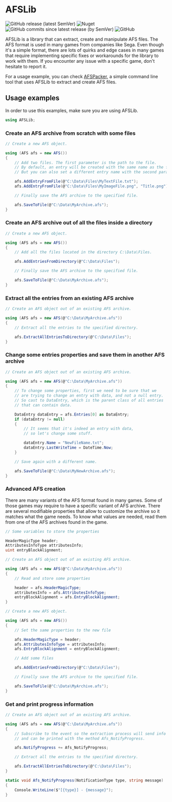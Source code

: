 # AFSLib

![GitHub release (latest SemVer)](https://img.shields.io/github/v/release/MaikelChan/AFSLib?sort=semver&style=for-the-badge)
![Nuget](https://img.shields.io/nuget/v/MaikelChan.AFSLib?color=blueviolet&style=for-the-badge)
![GitHub commits since latest release (by SemVer)](https://img.shields.io/github/commits-since/MaikelChan/AFSLib/latest?color=orange&sort=semver&style=for-the-badge)
![GitHub](https://img.shields.io/github/license/MaikelChan/AFSLib?style=for-the-badge)

AFSLib is a library that can extract, create and manipulate AFS files. The AFS format is used in many games from companies like Sega. Even though it's a simple format, there are lots of quirks and edge cases in many games that require implementing specific fixes or workarounds for the library to work with them. If you encounter any issue with a specific game, don't hesitate to report it.

For a usage example, you can check [AFSPacker](https://github.com/MaikelChan/AFSPacker), a simple command line tool that uses AFSLib to extract and create AFS files.

## Usage examples

In order to use this examples, make sure you are using AFSLib.

```cs
using AFSLib;
```

### Create an AFS archive from scratch with some files

```cs
// Create a new AFS object.

using (AFS afs = new AFS())
{
    // Add two files. The first parameter is the path to the file.
    // By default, an entry will be created with the same name as the file.
    // But you can also set a different entry name with the second parameter.

    afs.AddEntryFromFile(@"C:\Data\Files\MyTextFile.txt");
    afs.AddEntryFromFile(@"C:\Data\Files\MyImageFile.png", "Title.png");

    // Finally save the AFS archive to the specified file.

    afs.SaveToFile(@"C:\Data\MyArchive.afs");
}
```

### Create an AFS archive out of all the files inside a directory

```cs
// Create a new AFS object.

using (AFS afs = new AFS())
{
    // Add all the files located in the directory C:\Data\Files.

    afs.AddEntriesFromDirectory(@"C:\Data\Files");

    // Finally save the AFS archive to the specified file.

    afs.SaveToFile(@"C:\Data\MyArchive.afs");
}
```

### Extract all the entries from an existing AFS archive

```cs
// Create an AFS object out of an existing AFS archive.

using (AFS afs = new AFS(@"C:\Data\MyArchive.afs"))
{
    // Extract all the entries to the specified directory.

    afs.ExtractAllEntriesToDirectory(@"C:\Data\Files");
}
```

### Change some entries properties and save them in another AFS archive

```cs
// Create an AFS object out of an existing AFS archive.

using (AFS afs = new AFS(@"C:\Data\MyArchive.afs"))
{
    // To change some properties, first we need to be sure that we
    // are trying to change an entry with data, and not a null entry.
    // So cast to DataEntry, which is the parent class of all entries
    // that can contain data.

    DataEntry dataEntry = afs.Entries[0] as DataEntry;
    if (dataEntry != null)
    {
        // It seems that it's indeed an entry with data,
        // so let's change some stuff.

        dataEntry.Name = "NewFileName.txt";
        dataEntry.LastWriteTime = DateTime.Now;
    }

    // Save again with a different name.

    afs.SaveToFile(@"C:\Data\MyNewArchive.afs");
}
```

### Advanced AFS creation

There are many variants of the AFS format found in many games. Some of those games may require to have a specific variant of AFS archive. There are several modifiable properties that allow to customize the archive so it matches what the game needs. To know what values are needed, read them from one of the AFS archives found in the game.

```cs
// Some variables to store the properties

HeaderMagicType header;
AttributesInfoType attributesInfo;
uint entryBlockAlignment;

// Create an AFS object out of an existing AFS archive.

using (AFS afs = new AFS(@"C:\Data\MyArchive.afs"))
{
    // Read and store some properties

    header = afs.HeaderMagicType;
    attributesInfo = afs.AttributesInfoType;
    entryBlockAlignment = afs.EntryBlockAlignment;
}

// Create a new AFS object.

using (AFS afs = new AFS())
{
    // Set the same properties to the new file

    afs.HeaderMagicType = header;
    afs.AttributesInfoType = attributesInfo;
    afs.EntryBlockAlignment = entryBlockAlignment;

    // Add some files

    afs.AddEntriesFromDirectory(@"C:\Data\Files");

    // Finally save the AFS archive to the specified file.

    afs.SaveToFile(@"C:\Data\MyArchive.afs");
}
```

### Get and print progress information

```cs
// Create an AFS object out of an existing AFS archive.

using (AFS afs = new AFS(@"C:\Data\MyArchive.afs"))
{
    // Subscribe to the event so the extraction process will send info about its progress
    // and can be printed with the method Afs_NotifyProgress.

    afs.NotifyProgress += Afs_NotifyProgress;

    // Extract all the entries to the specified directory.

    afs.ExtractAllEntriesToDirectory(@"C:\Data\Files");
}

static void Afs_NotifyProgress(NotificationType type, string message)
{
    Console.WriteLine($"[{type}] - {message}");
}
```